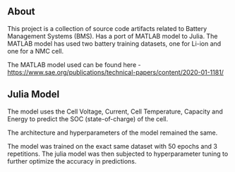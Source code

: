 ## About
This project is a collection of source code artifacts related to Battery Management Systems (BMS).
Has a port of MATLAB model to Julia. 
The MATLAB model has used two battery training datasets, one for Li-ion and one for a NMC cell.

The MATLAB model used can be found here - https://www.sae.org/publications/technical-papers/content/2020-01-1181/

## Julia Model

The model uses the Cell Voltage, Current, Cell Temperature, Capacity and Energy to predict the SOC (state-of-charge) of the cell. 

The architecture and hyperparameters of the model remained the same. 


The model was trained on the exact same dataset with 50 epochs and 3 repetitions. 
The julia model was then subjected to hyperparameter tuning to further optimize the accuracy in predictions. 
